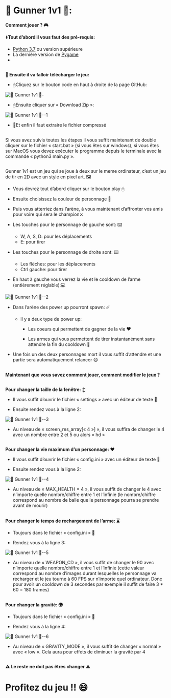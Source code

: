# 🔫 Gunner 1v1 🔫:

__Comment jouer ? 🎮__



⬇️**Tout d’abord il vous faut des pré-requis:**
- [Python 3.7](https://www.python.org/downloads/, "Téléchargement de python") ou version supérieure
- La dernière version de [Pygame](https://www.pygame.org/download.shtml, "pip install pygame")
- 
##

**📂 Ensuite il va falloir télécharger le jeu:**
- 🖱Cliquez sur le bouton code en haut à droite de la page GitHub:

![🔫 Gunner 1v1 🔫-](https://i.ibb.co/XkmJNVV/Capture-d-e-cran-2022-02-23-a-10-29-46.png)

- 🖱Ensuite cliquer sur « Download Zip »:

![🔫 Gunner 1v1 🔫--1](https://i.ibb.co/bgcgG9t/Capture-d-e-cran-2022-02-23-a-10-32-29.png)

- 🔄Et enfin il faut extraire le fichier compressé 

##

Si vous avez suivis toutes les étapes il vous suffit maintenant de double cliquer sur le fichier « start.bat » (si vous êtes sur windows), si vous êtes sur MacOS vous devez exécuter le programme depuis le terminale avec la commande « python3 main.py ».

##

Gunner 1v1 est un jeu qui se joue à deux sur le meme ordinateur, c’est un jeu de tir en 2D avec un style en pixel art. 🖼 

- Vous devrez tout d’abord cliquer sur le bouton play 🖱

- Ensuite choisissez la couleur de personnage 🎨

- Puis vous atterriez dans l’arène, à vous maintenant d’affronter vos amis pour voire qui sera le champion⚔️

- Les touches pour le personnage de gauche sont: ⌨️

	- W, A, S, D: pour les déplacements
	- E: pour tirer
- Les touches pour le personnage de droite sont: ⌨️

	- Les flèches: pour les déplacements
	- Ctrl gauche: pour tirer
- En haut à gauche vous verrez la vie et le cooldown de l’arme (entièrement réglable):💻

![🔫 Gunner 1v1 🔫--2](https://i.ibb.co/vLPmmww/Capture-d-e-cran-2022-02-23-a-11-17-50.png)

- Dans l’arène des power up pourront spawn: ☄️

	- Il y a deux type de power up:
		- Les coeurs qui permettent de gagner de la vie ❤️

		- Les armes qui vous permettent de tirer instantanément sans attendre la fin du cooldown 🔫

- Une fois un des deux personnages mort il vous suffit d’attendre et une partie sera automatiquement relancer 😄

##

**Maintenant que vous savez comment jouer, comment modifier le jeux ?**

##

**Pour changer la taille de la fenêtre: ↕️**

- Il vous suffit d’ouvrir le fichier « settings » avec un éditeur de texte 📂

- Ensuite rendez vous à la ligne 2:

![🔫 Gunner 1v1 🔫--3](https://i.ibb.co/jRCBz3q/Capture-d-e-cran-2022-02-23-a-19-14-46.png)

- Au niveau de « screen_res_array[« 4 »] », il vous suffira de changer le 4 avec un nombre entre 2 et 5 ou alors « hd »

##

**Pour changer la vie maximum d’un personnage: ❤️**

- Il vous suffit d’ouvrir le fichier « config.ini » avec un éditeur de texte 📂

- Ensuite rendez vous à la ligne 2:

![🔫 Gunner 1v1 🔫--4](https://i.ibb.co/smCW412/Capture-d-e-cran-2022-02-23-a-19-19-12.png)

- Au niveau de « MAX_HEALTH = 4 », il vous suffit de changer le 4 avec n’importe quelle nombre/chiffre entre 1 et l’infinie (le nombre/chiffre correspond au nombre de balle que le personnage pourra se prendre avant de mourir)

##

**Pour changer le temps de rechargement de l’arme: ⌛️**

- Toujours dans le fichier « config.ini » 📂

- Rendez vous à la ligne 3:

![🔫 Gunner 1v1 🔫--5](https://i.ibb.co/XFSDxV5/Capture-d-e-cran-2022-02-23-a-19-30-41.png)

- Au niveau de « WEAPON_CD », il vous suffit de changer le 90 avec n’importe quelle nombre/chiffre entre 1 et l’infinie (cette valeur correspond au nombre d’images durant lesquelles le personnage va recharger et le jeu tourne à 60 FPS sur n’importe quel ordinateur. Donc pour avoir un cooldown de 3 secondes par exemple il suffit de faire 3 * 60 = 180 frames)

##

**Pour changer la gravité: 🌍**

- Toujours dans le fichier « config.ini » 📂

- Rendez vous à la ligne 4:

![🔫 Gunner 1v1 🔫--6](https://i.ibb.co/5F8v0ts/Capture-d-e-cran-2022-02-23-a-20-59-49.png)

- Au niveau de « GRAVITY_MODE », il vous suffit de changer « normal » avec « low ». Cela aura pour effets de diminuer la gravité par 4

##

**⚠️ Le reste ne doit pas êtres changer ⚠️**

# Profitez du jeu !! 😄
